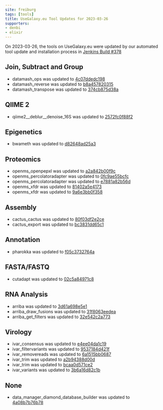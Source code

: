 ```yaml
---
site: freiburg
tags: [tools]
title: UseGalaxy.eu Tool Updates for 2023-03-26
supporters:
- denbi
- elixir
---
```


On 2023-03-26, the tools on UseGalaxy.eu were updated by our automated tool update and installation process in [Jenkins Build #378](https://build.galaxyproject.eu/job/usegalaxy-eu/job/install-tools/#378/)


## Join, Subtract and Group

- datamash_ops was updated to [4c07ddedc198](https://toolshed.g2.bx.psu.edu/view/iuc/datamash_ops/4c07ddedc198)
- datamash_reverse was updated to [b8a457820315](https://toolshed.g2.bx.psu.edu/view/iuc/datamash_reverse/b8a457820315)
- datamash_transpose was updated to [374cb875d38a](https://toolshed.g2.bx.psu.edu/view/iuc/datamash_transpose/374cb875d38a)

## QIIME 2

- qiime2__deblur__denoise_16S was updated to [2572fc0f88f2](https://toolshed.g2.bx.psu.edu/view/q2d2/qiime2__deblur__denoise_16S/2572fc0f88f2)

## Epigenetics

- bwameth was updated to [d82648ad25a3](https://toolshed.g2.bx.psu.edu/view/iuc/bwameth/d82648ad25a3)

## Proteomics

- openms_openpepxl was updated to [a2a842b00f9c](https://toolshed.g2.bx.psu.edu/view/galaxyp/openms_openpepxl/a2a842b00f9c)
- openms_percolatoradapter was updated to [0fc9ae55bcfc](https://toolshed.g2.bx.psu.edu/view/galaxyp/openms_percolatoradapter/0fc9ae55bcfc)
- openms_percolatoradapter was updated to [e7881a82b56d](https://toolshed.g2.bx.psu.edu/view/galaxyp/openms_percolatoradapter/e7881a82b56d)
- openms_xfdr was updated to [81402a5e4173](https://toolshed.g2.bx.psu.edu/view/galaxyp/openms_xfdr/81402a5e4173)
- openms_xfdr was updated to [9a6e3bb0f358](https://toolshed.g2.bx.psu.edu/view/galaxyp/openms_xfdr/9a6e3bb0f358)

## Assembly

- cactus_cactus was updated to [80f03df2e2ce](https://toolshed.g2.bx.psu.edu/view/galaxy-australia/cactus_cactus/80f03df2e2ce)
- cactus_export was updated to [bc3831dd65c1](https://toolshed.g2.bx.psu.edu/view/galaxy-australia/cactus_export/bc3831dd65c1)

## Annotation

- pharokka was updated to [f05c3732764a](https://toolshed.g2.bx.psu.edu/view/iuc/pharokka/f05c3732764a)

## FASTA/FASTQ

- cutadapt was updated to [02c5a84971c8](https://toolshed.g2.bx.psu.edu/view/lparsons/cutadapt/02c5a84971c8)

## RNA Analysis

- arriba was updated to [3d61a698e5e1](https://toolshed.g2.bx.psu.edu/view/iuc/arriba/3d61a698e5e1)
- arriba_draw_fusions was updated to [31f8063eedea](https://toolshed.g2.bx.psu.edu/view/iuc/arriba_draw_fusions/31f8063eedea)
- arriba_get_filters was updated to [32e542c2a773](https://toolshed.g2.bx.psu.edu/view/iuc/arriba_get_filters/32e542c2a773)

## Virology

- ivar_consensus was updated to [e4ee04da1c19](https://toolshed.g2.bx.psu.edu/view/iuc/ivar_consensus/e4ee04da1c19)
- ivar_filtervariants was updated to [9537184d421f](https://toolshed.g2.bx.psu.edu/view/iuc/ivar_filtervariants/9537184d421f)
- ivar_removereads was updated to [6a1515bb0687](https://toolshed.g2.bx.psu.edu/view/iuc/ivar_removereads/6a1515bb0687)
- ivar_trim was updated to [a2b94388d00d](https://toolshed.g2.bx.psu.edu/view/iuc/ivar_trim/a2b94388d00d)
- ivar_trim was updated to [bcaa0d571ce2](https://toolshed.g2.bx.psu.edu/view/iuc/ivar_trim/bcaa0d571ce2)
- ivar_variants was updated to [3b6a16d82c1b](https://toolshed.g2.bx.psu.edu/view/iuc/ivar_variants/3b6a16d82c1b)

## None

- data_manager_diamond_database_builder was updated to [4a08b7b76b78](https://toolshed.g2.bx.psu.edu/view/iuc/data_manager_diamond_database_builder/4a08b7b76b78)

